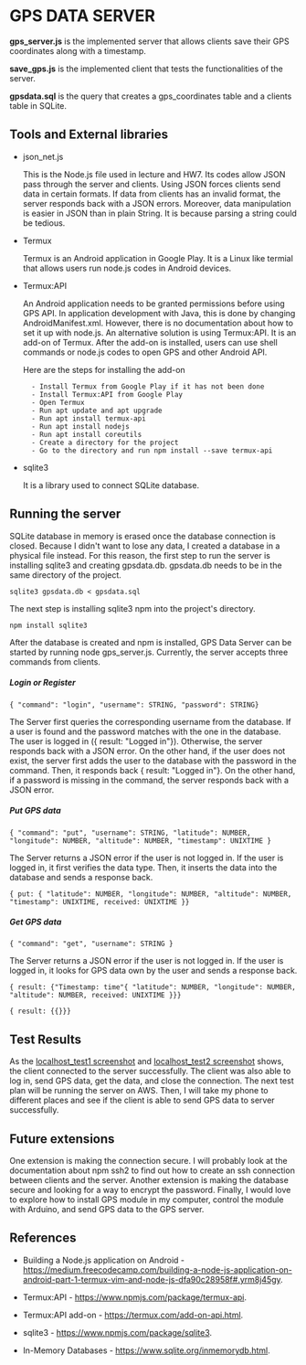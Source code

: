 # GPS DATA SERVER #

**gps_server.js** is the implemented server that allows clients save their GPS coordinates along with a timestamp.

**save_gps.js** is the implemented client that tests the functionalities of the server.

**gpsdata.sql** is the query that creates a gps_coordinates table and a clients table in SQLite.

## Tools and External libraries

- json_net.js

	This is the Node.js file used in lecture and HW7. Its codes allow JSON pass through the server and clients. Using JSON forces clients send data in certain formats. If data from clients has an invalid format, the server responds back with a JSON errors. Moreover, data manipulation is easier in JSON than in plain String. It is because parsing a string could be tedious.
 
- Termux

	Termux is an Android application in Google Play. It is a Linux like termial that allows users run node.js codes in Android devices.

- Termux:API

	An Android application needs to be granted permissions before using GPS API. In application development with Java, this is done by changing AndroidManifest.xml. However, there is no documentation about how to set it up with node.js. An alternative solution is using Termux:API. It is an add-on of Termux. After the add-on is installed, users can use shell commands or node.js codes to open GPS and other Android API.
	
	Here are the steps for installing the add-on
		
		- Install Termux from Google Play if it has not been done
		- Install Termux:API from Google Play
		- Open Termux 
		- Run apt update and apt upgrade
		- Run apt install termux-api
		- Run apt install nodejs
		- Run apt install coreutils
		- Create a directory for the project 
		- Go to the directory and run npm install --save termux-api
	
- sqlite3

	It is a library used to connect SQLite database.

## Running the server

SQLite database in memory is erased once the database connection is closed. Because I didn't want to lose any data, I created a database in a physical file instead. For this reason, the first step to run the server is installing sqlite3 and creating gpsdata.db. gpsdata.db needs to be in the same directory of the project.

	sqlite3 gpsdata.db < gpsdata.sql

The next step is installing sqlite3 npm into the project's directory.

	npm install sqlite3

After the database is created and npm is installed, GPS Data Server can be started by running node gps_server.js. Currently, the server accepts three commands from clients.

##### Login or Register

    { "command": "login", "username": STRING, "password": STRING}

The Server first queries the corresponding username from the database. If a user is found and the password matches with the one in the database. The user is logged in ({ result: "Logged in"}). Otherwise, the server responds back with a JSON error. On the other hand, if the user does not exist, the server first adds the user to the database with the password in the command. Then, it responds back { result: "Logged in"}. On the other hand, if a password is missing in the command, the server responds back with a JSON error.

##### Put GPS data

    { "command": "put", "username": STRING, "latitude": NUMBER, "longitude": NUMBER, "altitude": NUMBER, "timestamp": UNIXTIME }

The Server returns a JSON error if the user is not logged in. If the user is logged in, it first verifies the data type. Then, it inserts the data into the database and sends a response back.
    
    { put: { "latitude": NUMBER, "longitude": NUMBER, "altitude": NUMBER, "timestamp": UNIXTIME, received: UNIXTIME }}

##### Get GPS data

    { "command": "get", "username": STRING }

The Server returns a JSON error if the user is not logged in. If the user is logged in, it looks for GPS data own by the user and sends a response back.

    { result: {"Timestamp: time"{ "latitude": NUMBER, "longitude": NUMBER, "altitude": NUMBER, received: UNIXTIME }}}

	{ result: {{}}} 

## Test Results

As the [localhost_test1 screenshot](https://drive.google.com/file/d/0ByTKQVoHmW0xNDhSUDlJR2k0MzA/view?usp=sharing) and [localhost_test2 screenshot](https://drive.google.com/file/d/0ByTKQVoHmW0xWmhya1JjVUtlZzQ/view?usp=sharing) shows, the client connected to the server successfully. The client was also able to log in, send GPS data, get the data, and close the connection. The next test plan will be running the server on AWS. Then, I will take my phone to different places and see if the client is able to send GPS data to server successfully.


## Future extensions

One extension is making the connection secure. I will probably look at the documentation about npm ssh2 to find out how to create an ssh connection between clients and the server. Another extension is making the database secure and looking for a way to encrypt the password. Finally, I would love to explore how to install GPS module in my computer, control the module with Arduino, and send GPS data to the GPS server.  

## References

* Building a Node.js application on Android - https://medium.freecodecamp.com/building-a-node-js-application-on-android-part-1-termux-vim-and-node-js-dfa90c28958f#.yrm8j45gy.

* Termux:API - https://www.npmjs.com/package/termux-api.

* Termux:API add-on - https://termux.com/add-on-api.html.

* sqlite3 - https://www.npmjs.com/package/sqlite3.

* In-Memory Databases - https://www.sqlite.org/inmemorydb.html.
